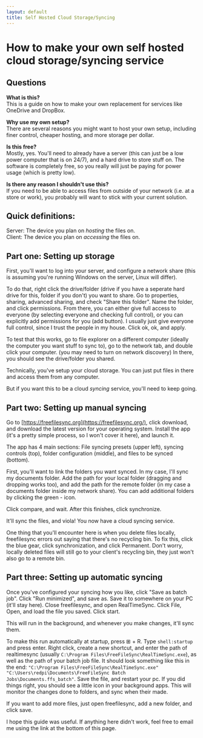 ```yaml
---
layout: default
title: Self Hosted Cloud Storage/Syncing
---
```

# How to make your own self hosted cloud storage/syncing service

## Questions
**What is this?**  
This is a guide on how to make your own replacement for services like OneDrive and DropBox.

**Why use my own setup?**  
There are several reasons you might want to host your own setup, including finer control, cheaper hosting, and more storage per dollar.

**Is this free?**  
Mostly, yes. You'll need to already have a server (this can just be a low power computer that is on 24/7), and a hard drive to store stuff on. The software is completely free, so you really will just be paying for power usage (which is pretty low).

**Is there any reason I shouldn't use this?**  
If you need to be able to access files from outside of your network (i.e. at a store or work), you probably will want to stick with your current solution.

## Quick definitions:
Server: The device you plan on *hosting* the files on.  
Client: The device you plan on *accessing* the files on.

## Part one: Setting up storage
First, you'll want to log into your server, and configure a network share (this is assuming you're running Windows on the server, Linux will differ). 

To do that, right click the drive/folder (drive if you have a seperate hard drive for this, folder if you don't) you want to share. Go to properties, sharing, advanced sharing, and check "Share this folder". Name the folder, and click permissions. From there, you can either give full access to everyone (by selecting everyone and checking full control), or you can explicitly add permissions for you (add button). I usually just give everyone full control, since I trust the people in my house. Click ok, ok, and apply.

To test that this works, go to file explorer on a different computer (ideally the computer you want stuff to sync to), go to the network tab, and double click your computer. (you may need to turn on network discovery) In there, you should see the drive/folder you shared.

Technically, you've setup your cloud storage. You can just put files in there and access them from any computer.

But if you want this to be a cloud *syncing* service, you'll need to keep going.

## Part two: Setting up manual syncing
Go to [https://freefilesync.org](https://freefilesync.org/), click download, and download the latest version for your operating system. Install the app (it's a pretty simple process, so I won't cover it here), and launch it.

The app has 4 main sections: File syncing presets (upper left), syncing controls (top), folder configuration (middle), and files to be synced (bottom). 

First, you'll want to link the folders you want synced. In my case, I'll sync my documents folder. Add the path for your local folder (dragging and dropping works too), and add the path for the remote folder (in my case a documents folder inside my network share). You can add additional folders by clicking the green - icon.

Click compare, and wait. After this finishes, click synchronize.

It'll sync the files, and viola! You now have a cloud syncing service.

One thing that you'll encounter here is when you delete files locally, freefilesync errors out saying that there's no recycling bin. To fix this, click the blue gear, click synchronization, and click Permanent. Don't worry, locally deleted files will still go to your client's recycling bin, they just won't also go to a remote bin.

## Part three: Setting up automatic syncing
Once you've configured your syncing how you like, click "Save as batch job". Click "Run minimized", and save as. Save it to somewhere on your PC (it'll stay here). Close freefilesync, and open RealTimeSync. Click File, Open, and load the file you saved. Click start.

This will run in the background, and whenever you make changes, it'll sync them.

To make this run automatically at startup, press ⊞ + R. Type `shell:startup` and press enter. Right click, create a new shortcut, and enter the path of realtimesync (usually `C:\Program Files\FreeFileSync\RealTimeSync.exe`), as well as the path of your batch job file. It should look something like this in the end: `"C:\Program Files\FreeFileSync\RealTimeSync.exe" "C:\Users\redpi\Documents\FreeFileSync Batch Jobs\Documents.ffs_batch"`. Save the file, and restart your pc. If you did things right, you should see a little icon in your background apps. This will monitor the changes done to folders, and sync when their made.

If you want to add more files, just open freefilesync, add a new folder, and click save.


I hope this guide was useful. If anything here didn't work, feel free to email me using the link at the bottom of this page.